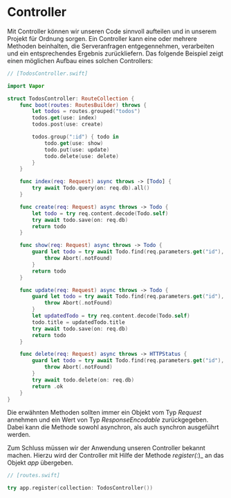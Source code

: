 # Controller

Mit Controller können wir unseren Code sinnvoll aufteilen und in unserem Projekt für Ordnung sorgen. Ein Controller kann eine oder mehrere Methoden beinhalten, die Serveranfragen entgegennehmen, verarbeiten und ein entsprechendes Ergebnis zurückliefern. Das folgende Beispiel zeigt einen möglichen Aufbau eines solchen Controllers:

```swift
// [TodosController.swift]

import Vapor

struct TodosController: RouteCollection {
    func boot(routes: RoutesBuilder) throws {
        let todos = routes.grouped("todos")
        todos.get(use: index)
        todos.post(use: create)

        todos.group(":id") { todo in
            todo.get(use: show)
            todo.put(use: update)
            todo.delete(use: delete)
        }
    }

    func index(req: Request) async throws -> [Todo] {
        try await Todo.query(on: req.db).all()
    }

    func create(req: Request) async throws -> Todo {
        let todo = try req.content.decode(Todo.self)
        try await todo.save(on: req.db)
        return todo
    }

    func show(req: Request) async throws -> Todo {
        guard let todo = try await Todo.find(req.parameters.get("id"), on: req.db) else {
            throw Abort(.notFound)
        }
        return todo
    }

    func update(req: Request) async throws -> Todo {
        guard let todo = try await Todo.find(req.parameters.get("id"), on: req.db) else {
            throw Abort(.notFound)
        }
        let updatedTodo = try req.content.decode(Todo.self)
        todo.title = updatedTodo.title
        try await todo.save(on: req.db)
        return todo
    }

    func delete(req: Request) async throws -> HTTPStatus {
        guard let todo = try await Todo.find(req.parameters.get("id"), on: req.db) else {
            throw Abort(.notFound)
        }
        try await todo.delete(on: req.db)
        return .ok
    }
}
```

Die erwähnten Methoden sollten immer ein Objekt vom Typ _Request_ annehmen und ein Wert von Typ _ResponseEncodable_ zurückgegeben. Dabei kann die Methode sowohl asynchron, als auch synchron ausgeführt werden.

Zum Schluss müssen wir der Anwendung unseren Controller bekannt machen. Hierzu wird der Controller mit Hilfe der Methode _register(:_)_ an das Objekt _app_ übergeben.

```swift
// [routes.swift]

try app.register(collection: TodosController())
```
